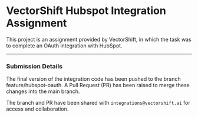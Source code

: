 # VectorShift Hubspot Integration Assignment 

This project is an assignment provided by VectorShift, in which the task was to complete an OAuth integration with HubSpot.


-----------

### Submission Details 

The final version of the integration code has been pushed to the branch feature/hubspot-oauth. A Pull Request (PR) has been raised to merge these changes into the main branch.

The branch and PR have been shared with `integrations@vectorshift.ai` for access and collaboration.